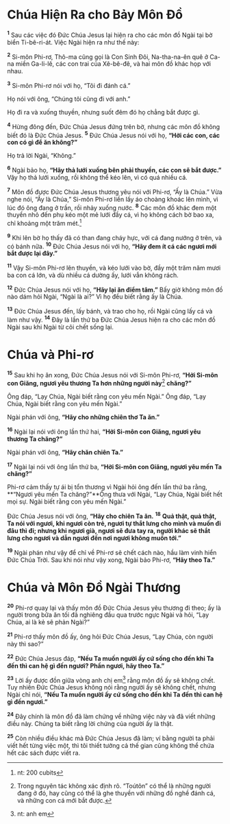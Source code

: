 # Chúa Hiện Ra cho Bảy Môn Đồ

<sup><b>1</b></sup> Sau các việc đó Đức Chúa Jesus lại hiện ra cho các môn đồ Ngài tại bờ biển Ti-bê-ri-át. Việc Ngài hiện ra như thế này:

<sup><b>2</b></sup> Si-môn Phi-rơ, Thô-ma cũng gọi là Con Sinh Đôi, Na-tha-na-ên quê ở Ca-na miền Ga-li-lê, các con trai của Xê-bê-đê, và hai môn đồ khác họp với nhau.

<sup><b>3</b></sup> Si-môn Phi-rơ nói với họ, “Tôi đi đánh cá.”

Họ nói với ông, “Chúng tôi cũng đi với anh.”

Họ đi ra và xuống thuyền, nhưng suốt đêm đó họ chẳng bắt được gì.

<sup><b>4</b></sup> Hừng đông đến, Đức Chúa Jesus đứng trên bờ, nhưng các môn đồ không biết đó là Đức Chúa Jesus. <sup><b>5</b></sup> Đức Chúa Jesus nói với họ, **“Hỡi các con, các con có gì để ăn không?”**

Họ trả lời Ngài, “Không.”

<sup><b>6</b></sup> Ngài bảo họ, **“Hãy thả lưới xuống bên phải thuyền, các con sẽ bắt được.”** Vậy họ thả lưới xuống, rồi không thể kéo lên, vì có quá nhiều cá.

<sup><b>7</b></sup> Môn đồ được Đức Chúa Jesus thương yêu nói với Phi-rơ, “Ấy là Chúa.” Vừa nghe nói, “Ấy là Chúa,” Si-môn Phi-rơ liền lấy áo choàng khoác lên mình, vì lúc đó ông đang ở trần, rồi nhảy xuống nước. <sup><b>8</b></sup> Các môn đồ khác đem một thuyền nhỏ đến phụ kéo một mẻ lưới đầy cá, vì họ không cách bờ bao xa, chỉ khoảng một trăm mét.[^1-9d0cd9c5-91be-4006-b16a-95d36fbbe1aa]

<sup><b>9</b></sup> Khi lên bờ họ thấy đã có than đang cháy hực, với cá đang nướng ở trên, và có bánh nữa. <sup><b>10</b></sup> Đức Chúa Jesus nói với họ, **“Hãy đem ít cá các ngươi mới bắt được lại đây.”**

<sup><b>11</b></sup> Vậy Si-môn Phi-rơ lên thuyền, và kéo lưới vào bờ, đầy một trăm năm mươi ba con cá lớn, và dù nhiều cá dường ấy, lưới vẫn không rách.

<sup><b>12</b></sup> Đức Chúa Jesus nói với họ, **“Hãy lại ăn điểm tâm.”** Bấy giờ không môn đồ nào dám hỏi Ngài, “Ngài là ai?” Vì họ đều biết rằng ấy là Chúa.

<sup><b>13</b></sup> Đức Chúa Jesus đến, lấy bánh, và trao cho họ, rồi Ngài cũng lấy cá và làm như vậy. <sup><b>14</b></sup> Đây là lần thứ ba Đức Chúa Jesus hiện ra cho các môn đồ Ngài sau khi Ngài từ cõi chết sống lại.

# Chúa và Phi-rơ

<sup><b>15</b></sup> Sau khi họ ăn xong, Đức Chúa Jesus nói với Si-môn Phi-rơ, **“Hỡi Si-môn con Giăng, ngươi yêu thương Ta hơn những người này**[^2-9d0cd9c5-91be-4006-b16a-95d36fbbe1aa] **chăng?”**

Ông đáp, “Lạy Chúa, Ngài biết rằng con yêu mến Ngài.” Ông đáp, “Lạy Chúa, Ngài biết rằng con yêu mến Ngài.”

Ngài phán với ông, **“Hãy cho những chiên thơ Ta ăn.”**

<sup><b>16</b></sup> Ngài lại nói với ông lần thứ hai, **“Hỡi Si-môn con Giăng, ngươi yêu thương Ta chăng?”**

Ngài phán với ông, **“Hãy chăn chiên Ta.”**

<sup><b>17</b></sup> Ngài lại nói với ông lần thứ ba, **“Hỡi Si-môn con Giăng, ngươi yêu mến Ta chăng?”**

Phi-rơ cảm thấy tự ái bị tổn thương vì Ngài hỏi ông đến lần thứ ba rằng, **“Ngươi yêu mến Ta chăng?”**Ông thưa với Ngài, “Lạy Chúa, Ngài biết hết mọi sự. Ngài biết rằng con yêu mến Ngài.”

Đức Chúa Jesus nói với ông, **“Hãy cho chiên Ta ăn.** <sup><b>18</b></sup> **Quả thật, quả thật, Ta nói với ngươi, khi ngươi còn trẻ, ngươi tự thắt lưng cho mình và muốn đi đâu thì đi; nhưng khi ngươi già, ngươi sẽ đưa tay ra, người khác sẽ thắt lưng cho ngươi và dẫn ngươi đến nơi ngươi không muốn tới.”**

<sup><b>19</b></sup> Ngài phán như vậy để chỉ về Phi-rơ sẽ chết cách nào, hầu làm vinh hiển Đức Chúa Trời. Sau khi nói như vậy xong, Ngài bảo Phi-rơ, **“Hãy theo Ta.”**

# Chúa và Môn Đồ Ngài Thương

<sup><b>20</b></sup> Phi-rơ quay lại và thấy môn đồ Đức Chúa Jesus yêu thương đi theo; ấy là người trong bữa ăn tối đã nghiêng đầu qua trước ngực Ngài và hỏi, “Lạy Chúa, ai là kẻ sẽ phản Ngài?”

<sup><b>21</b></sup> Phi-rơ thấy môn đồ ấy, ông hỏi Đức Chúa Jesus, “Lạy Chúa, còn người này thì sao?”

<sup><b>22</b></sup> Đức Chúa Jesus đáp, **“Nếu Ta muốn người ấy cứ sống cho đến khi Ta đến thì can hệ gì đến ngươi? Phần ngươi, hãy theo Ta.”**

<sup><b>23</b></sup> Lời ấy được đồn giữa vòng anh chị em[^3-9d0cd9c5-91be-4006-b16a-95d36fbbe1aa] rằng môn đồ ấy sẽ không chết. Tuy nhiên Đức Chúa Jesus không nói rằng người ấy sẽ không chết, nhưng Ngài chỉ nói, **“Nếu Ta muốn người ấy cứ sống cho đến khi Ta đến thì can hệ gì đến ngươi.”**

<sup><b>24</b></sup> Đây chính là môn đồ đã làm chứng về những việc này và đã viết những điều này. Chúng ta biết rằng lời chứng của người ấy là thật.

<sup><b>25</b></sup> Còn nhiều điều khác mà Đức Chúa Jesus đã làm; ví bằng người ta phải viết hết từng việc một, thì tôi thiết tưởng cả thế gian cũng không thể chứa hết các sách được viết ra.

[^1-9d0cd9c5-91be-4006-b16a-95d36fbbe1aa]: nt: 200 cubits

[^2-9d0cd9c5-91be-4006-b16a-95d36fbbe1aa]: Trong nguyên tác không xác định rõ. “Toútôn” có thể là những người đang ở đó, hay cũng có thể là ghe thuyền với những đồ nghề đánh cá, và những con cá mới bắt được.

[^3-9d0cd9c5-91be-4006-b16a-95d36fbbe1aa]: nt: anh em
